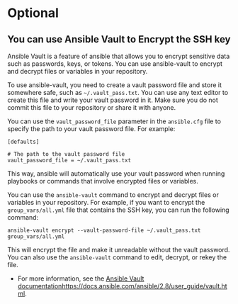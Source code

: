 # Optional
## You can use Ansible Vault to Encrypt the SSH key

Ansible Vault is a feature of ansible that allows you to encrypt sensitive data such as passwords, keys, or tokens. You can use ansible-vault to encrypt and decrypt files or variables in your repository.

To use ansible-vault, you need to create a vault password file and store it somewhere safe, such as `~/.vault_pass.txt`. You can use any text editor to create this file and write your vault password in it. Make sure you do not commit this file to your repository or share it with anyone.

You can use the `vault_password_file` parameter in the `ansible.cfg` file to specify the path to your vault password file. For example:

```
[defaults]

# The path to the vault password file
vault_password_file = ~/.vault_pass.txt
```

This way, ansible will automatically use your vault password when running playbooks or commands that involve encrypted files or variables.

You can use the `ansible-vault` command to encrypt and decrypt files or variables in your repository. For example, if you want to encrypt the `group_vars/all.yml` file that contains the SSH key, you can run the following command:

```
ansible-vault encrypt --vault-password-file ~/.vault_pass.txt group_vars/all.yml
```

This will encrypt the file and make it unreadable without the vault password. You can also use the `ansible-vault` command to edit, decrypt, or rekey the file.

- For more information, see the [Ansible Vault documentation](https://docs.ansible.com/ansible/2.8/user_guide/vault.html)https://docs.ansible.com/ansible/2.8/user_guide/vault.html.
